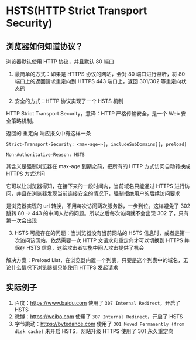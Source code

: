 # HSTS(HTTP Strict Transport Security)  
## 浏览器如何知道协议？

浏览器默认使用 HTTP 协议，并且默认 80 端口

1. 最简单的方式：如果是 HTTPS 协议的网站，会对 80 端口进行监听，将 80 端口上的返回请求重定向到 HTTPS  443 端口上，返回 301/302 等重定向状态码

2. 安全的方式：HTTP 协议实现了一个 HSTS 机制

  HTTP Strict Transport Security，意译：HTTP 严格传输安全，是一个 Web 安全策略机制。

  返回的 重定向 响应报文中有这样一条

  `Strict-Transport-Security: <max-age=>[; includeSubDomains][; preload]`

  `Non-Authoritative-Reason: HSTS`

  其含义是强制浏览器在 max-age 到期之前，把所有的 HTTP 方式访问自动转换成 HTTPS 方式访问

  它可以让浏览器得知，在接下来的一段时间内，当前域名只能通过 HTTPS 进行访问，并且在浏览器发现当前连接安全的情况下，强制拒绝用户的后续访问要求

  是浏览器实现的 url 转换，不用每次访问两次服务器，一步到位。这样避免了 302 跳转 80 -> 443 的中间人劫的问题。所以之后每次访问就不会出现 302 了，只有第一次会出现

3. HSTS 可能存在的问题：当浏览器没有当前网站的 HSTS 信息时，或者是第一次访问该网站，依然需要一次 HTTP 文请求和重定向才可以切换到 HTTPS 并保存 HSTS 信息，这给攻击者实施中间人攻击提供了机会  

解决方案：Preload List，在浏览器内置一个列表，只要是这个列表中的域名，无论什么情况下浏览器都只能使用 HTTPS 发起请求  

## 实际例子  
1. 百度：https://www.baidu.com 使用了 `307 Internal Redirect`，开启了 HSTS  
2. 微博：https://weibo.com 使用了 `307 Internal Redirect`，开启了 HSTS  
3. 字节跳动：https://bytedance.com 使用了 `301 Moved Permanently (from disk cache)` 未开启 HSTS，网站升级 HTTPS 使用了 301 永久重定向  
